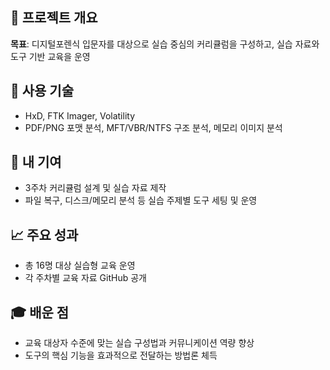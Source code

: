 ## 📌 프로젝트 개요
**목표**: 디지털포렌식 입문자를 대상으로 실습 중심의 커리큘럼을 구성하고, 실습 자료와 도구 기반 교육을 운영

## 🔧 사용 기술
- HxD, FTK Imager, Volatility
- PDF/PNG 포맷 분석, MFT/VBR/NTFS 구조 분석, 메모리 이미지 분석

## 🧠 내 기여
- 3주차 커리큘럼 설계 및 실습 자료 제작
- 파일 복구, 디스크/메모리 분석 등 실습 주제별 도구 세팅 및 운영

## 📈 주요 성과
- 총 16명 대상 실습형 교육 운영
- 각 주차별 교육 자료 GitHub 공개

## 🎓 배운 점
- 교육 대상자 수준에 맞는 실습 구성법과 커뮤니케이션 역량 향상
- 도구의 핵심 기능을 효과적으로 전달하는 방법론 체득
